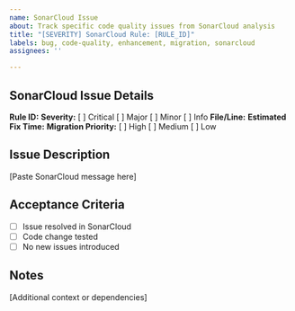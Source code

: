 ```yaml
---
name: SonarCloud Issue
about: Track specific code quality issues from SonarCloud analysis
title: "[SEVERITY] SonarCloud Rule: [RULE_ID]"
labels: bug, code-quality, enhancement, migration, sonarcloud
assignees: ''

---
```


## SonarCloud Issue Details
**Rule ID:** 
**Severity:** [ ] Critical [ ] Major [ ] Minor [ ] Info
**File/Line:** 
**Estimated Fix Time:** 
**Migration Priority:** [ ] High [ ] Medium [ ] Low

## Issue Description
[Paste SonarCloud message here]

## Acceptance Criteria
- [ ] Issue resolved in SonarCloud
- [ ] Code change tested
- [ ] No new issues introduced

## Notes
[Additional context or dependencies]
